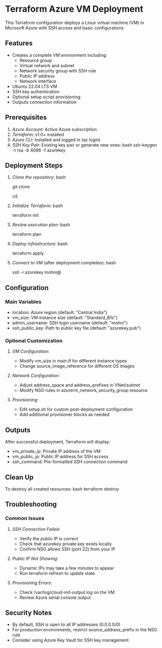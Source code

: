 # Terraform Azure VM Deployment

This Terraform configuration deploys a Linux virtual machine (VM) in Microsoft Azure with SSH access and basic configurations.

## Features

- Creates a complete VM environment including:
  - Resource group
  - Virtual network and subnet
  - Network security group with SSH rule
  - Public IP address
  - Network interface
- Ubuntu 22.04 LTS VM
- SSH key authentication
- Optional setup script provisioning
- Outputs connection information

## Prerequisites

1. *Azure Account*: Active Azure subscription
2. *Terraform*: v1.0+ installed
3. *Azure CLI*: Installed and logged in (az login)
4. *SSH Key Pair*: Existing key pair or generate new ones:
   bash
   ssh-keygen -t rsa -b 4096 -f azurekey
   

## Deployment Steps

1. *Clone the repository*:
   bash

   git clone <repository-url>
   
   cd <repository-directory>
   

3. *Initialize Terraform*:
   bash

   terraform init
   

5. *Review execution plan*:
   bash

   terraform plan
   

7. *Deploy infrastructure*:
   bash

   terraform apply
   

9. *Connect to VM* (after deployment completes):
   bash

   ssh -i azurekey mohni@<public-ip>
   

## Configuration

### Main Variables

- location: Azure region (default: "Central India")
- vm_size: VM instance size (default: "Standard_B1s")
- admin_username: SSH login username (default: "mohni")
- ssh_public_key: Path to public key file (default: "azurekey.pub")

### Optional Customization

1. *VM Configuration*:
   - Modify vm_size in main.tf for different instance types
   - Change source_image_reference for different OS images

2. *Network Configuration*:
   - Adjust address_space and address_prefixes in VNet/subnet
   - Modify NSG rules in azurerm_network_security_group resource

3. *Provisioning*:
   - Edit setup.sh for custom post-deployment configuration
   - Add additional provisioner blocks as needed

## Outputs

After successful deployment, Terraform will display:

- vm_private_ip: Private IP address of the VM
- vm_public_ip: Public IP address for SSH access
- ssh_command: Pre-formatted SSH connection command

## Clean Up

To destroy all created resources:
bash
terraform destroy


## Troubleshooting

### Common Issues

1. *SSH Connection Failed*:
   - Verify the public IP is correct
   - Check that azurekey private key exists locally
   - Confirm NSG allows SSH (port 22) from your IP

2. *Public IP Not Showing*:
   - Dynamic IPs may take a few minutes to appear
   - Run terraform refresh to update state

3. *Provisioning Errors*:
   - Check /var/log/cloud-init-output.log on the VM
   - Review Azure serial console output

## Security Notes

- By default, SSH is open to all IP addresses (0.0.0.0/0)
- For production environments, restrict source_address_prefix in the NSG rule
- Consider using Azure Key Vault for SSH key management
